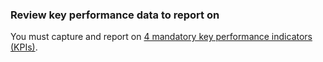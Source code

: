 ### Review key performance data to report on

You must capture and report on [4 mandatory key performance indicators (KPIs)](https://www.gov.uk/service-manual/measuring-success/data-you-must-publish). 